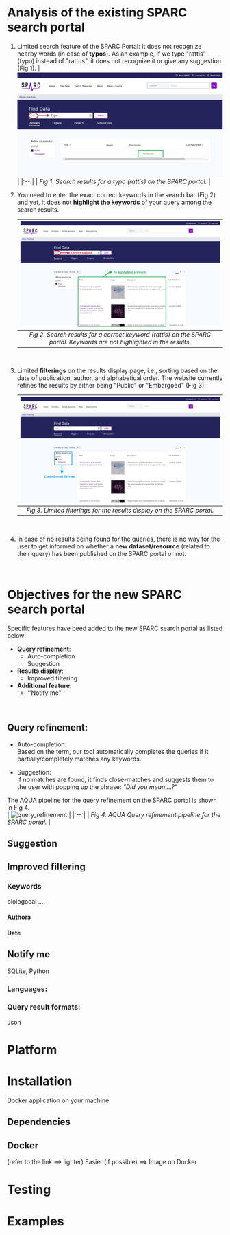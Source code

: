 
# Analysis of the existing SPARC search portal

1. Limited search feature of the SPARC Portal:
   It does not recognize nearby words (in case of **typos**). As an example, if we type "rattis" (typo) instead of "rattus", it does not recognize it or give any suggestion (Fig 1).
   | ![rattis_current_result.jpg](https://github.com/Niloofar-Sh/aqua/blob/main/src/assets/images/rattis_current_result.jpg) | 
   |:--:| 
   | *Fig 1. Search results for a typo (rattis) on the SPARC portal.* |
   <br/>
2. You need to enter the exact correct keywords in the search bar (Fig 2) and yet, it does not **highlight the keywords** of your query among the search results.
   
   | ![rattus_current_result](https://github.com/Niloofar-Sh/aqua/blob/main/src/assets/images/rattus_current_result.jpg) | 
   |:--:| 
   | *Fig 2. Search results for a correct keyword (rattis) on the SPARC portal. Keywords are not highlighted in the results.* |
   <br/>
   
3. Limited **filterings** on the results display page, i.e., sorting based on the date of publication, author, and alphabetical order. The website currently refines the results by either being "Public" or "Embargoed" (Fig 3).

   | ![rattus_filters](https://github.com/Niloofar-Sh/aqua/blob/main/src/assets/images/rattus_filters.jpg) | 
   |:--:| 
   | *Fig 3. Limited filterings for the results display on the SPARC portal.* |
   <br/>
   
4. In case of no results being found for the queries, there is no way for the user to get informed on whether a **new dataset/resource** (related to their query) has been published on the SPARC portal or not.
<br/>

# Objectives for the new SPARC search portal
Specific features have beed added to the new SPARC search portal as listed below:
<br/>
* __Query refinement__:
   * Auto-completion
   * Suggestion
* __Results display__:
   * Improved filtering
* __Additional feature__:
   * ''Notify me" 
<br/>


##  __Query refinement__:

   * Auto-completion:<br/>
      Based on the term, our tool automatically completes the queries if it partially/completely matches any keywords. 
      
   * Suggestion:<br/>
      If no matches are found, it finds close-matches and suggests them to the user with popping up the phrase: *"Did you mean ...?"*
      
The AQUA pipeline for the query refinement on the SPARC portal is shown in Fig 4.
<br/>
   | ![query_refinement](https://github.com/Niloofar-Sh/aqua/blob/main/src/assets/images/query_refinement.jpg) | 
   |:--:| 
   | *Fig 4. AQUA Query refinement pipeline for the SPARC portal.* |
   <br/>

## Suggestion

## Improved filtering

### Keywords
biologocal ....

#### Authors

#### Date


## Notify me

SQLite, Python



### Languages:

    
    
### Query result formats:
Json
    
    


# Platform

# Installation
Docker application on your machine
## Dependencies


## Docker 
(refer to the link ==> lighter)
Easier (if possible) ==> Image on Docker

# Testing

# Examples


 
